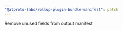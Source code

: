 ```yaml
---
"@atproto-labs/rollup-plugin-bundle-manifest": patch
---
```


Remove unused fields from output manifest
